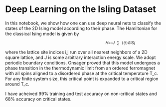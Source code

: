 # Deep Learning on the Isling Dataset

In this notebook, we show how one can use deep neural nets to classify the states of the 2D Ising model according to their phase. The Hamiltonian for the classical Ising model is given by

                                                 𝐻=−𝐽 ∑ ⟨𝑖𝑗⟩𝑆𝑖𝑆𝑗 

where the lattice site indices i,j run over all nearest neighbors of a 2D square lattice, and J is some arbitrary interaction energy scale. We adopt periodic boundary conditions. Onsager proved that this model undergoes a phase transition in the thermodynamic limit from an ordered ferromagnet with all spins aligned to a disordered phase at the critical temperature T_c. For any finite system size, this critical point is expanded to a critical region around T_c.

I have acheived 99% training and test accuracy on non-critical states and 68% accuracy on critical states.

